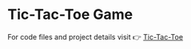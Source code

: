 # Tic-Tac-Toe Game

For code files and project details visit 👉 [Tic-Tac-Toe](https://github.com/kousiclattala/Tic-Tac-Toe)
